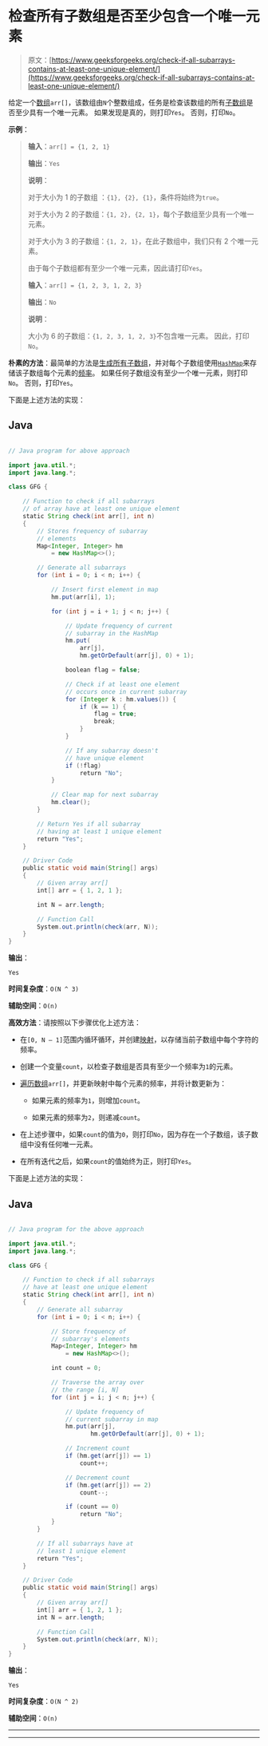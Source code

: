 # 检查所有子数组是否至少包含一个唯一元素

> 原文：[https://www.geeksforgeeks.org/check-if-all-subarrays-contains-at-least-one-unique-element/](https://www.geeksforgeeks.org/check-if-all-subarrays-contains-at-least-one-unique-element/)

给定一个[数组](https://www.geeksforgeeks.org/introduction-to-arrays/)`arr[]`，该数组由`N`个整数组成，任务是检查该数组的所有[子数组](https://www.geeksforgeeks.org/generating-subarrays-using-recursion/)是否至少具有一个唯一元素。 如果发现是真的，则打印`Yes`。 否则，打印`No`。

**示例**：

> **输入**：`arr[] = {1, 2, 1}`
>
> **输出**：`Yes`
>
> **说明**：
>
> 对于大小为 1 的子数组 ：`{1}, {2}, {1}`，条件将始终为`true`。
>
> 对于大小为 2 的子数组：`{1, 2}, {2, 1}`，每个子数组至少具有一个唯一元素。
>
> 对于大小为 3 的子数组：`{1, 2, 1}`，在此子数组中，我们只有 2 个唯一元素。
>
> 由于每个子数组都有至少一个唯一元素，因此请打印`Yes`。
> 
> **输入**：`arr[] = {1, 2, 3, 1, 2, 3}`
>
> **输出**：`No`
>
> **说明**：
>
> 大小为 6 的子数组：`{1, 2, 3, 1, 2, 3}`不包含唯一元素。 因此，打印`No`。

**朴素的方法**：最简单的方法是[生成所有子数组](https://www.geeksforgeeks.org/subarraysubstring-vs-subsequence-and-programs-to-generate-them/)，并对每个子数组使用[`HashMap`](https://www.geeksforgeeks.org/java-util-hashmap-in-java-with-examples/)来存储该子数组每个元素的[频率](https://www.geeksforgeeks.org/counting-frequencies-of-array-elements/)。 如果任何子数组没有至少一个唯一元素，则打印`No`。 否则，打印`Yes`。

下面是上述方法的实现：

## Java

```java

// Java program for above approach 

import java.util.*; 
import java.lang.*; 

class GFG { 

    // Function to check if all subarrays 
    // of array have at least one unique element 
    static String check(int arr[], int n) 
    { 
        // Stores frequency of subarray 
        // elements 
        Map<Integer, Integer> hm 
            = new HashMap<>(); 

        // Generate all subarrays 
        for (int i = 0; i < n; i++) { 

            // Insert first element in map 
            hm.put(arr[i], 1); 

            for (int j = i + 1; j < n; j++) { 

                // Update frequency of current 
                // subarray in the HashMap 
                hm.put( 
                    arr[j], 
                    hm.getOrDefault(arr[j], 0) + 1); 

                boolean flag = false; 

                // Check if at least one element 
                // occurs once in current subarray 
                for (Integer k : hm.values()) { 
                    if (k == 1) { 
                        flag = true; 
                        break; 
                    } 
                } 

                // If any subarray doesn't 
                // have unique element 
                if (!flag) 
                    return "No"; 
            } 

            // Clear map for next subarray 
            hm.clear(); 
        } 

        // Return Yes if all subarray 
        // having at least 1 unique element 
        return "Yes"; 
    } 

    // Driver Code 
    public static void main(String[] args) 
    { 
        // Given array arr[] 
        int[] arr = { 1, 2, 1 }; 

        int N = arr.length; 

        // Function Call 
        System.out.println(check(arr, N)); 
    } 
} 

```

**输出**：

```
Yes

```

**时间复杂度**：`O(N ^ 3)`

**辅助空间**：`O(n)`

**高效方法**：请按照以下步骤优化上述方法：

*   在`[0, N – 1]`范围内循环循环，并创建[映射](http://www.geeksforgeeks.org/map-associative-containers-the-c-standard-template-library-stl/)，以存储当前子数组中每个字符的频率。

*   创建一个变量`count`，以检查子数组是否具有至少一个频率为`1`的元素。

*   [遍历数组](https://www.geeksforgeeks.org/c-program-to-traverse-an-array/)`arr[]`，并更新映射中每个元素的频率，并将计数更新为：

    *   如果元素的频率为`1`，则增加`count`。

    *   如果元素的频率为`2`，则递减`count`。

*   在上述步骤中，如果`count`的值为`0`，则打印`No`，因为存在一个子数组，该子数组中没有任何唯一元素。

*   在所有迭代之后，如果`count`的值始终为正，则打印`Yes`。

下面是上述方法的实现：

## Java

```java

// Java program for the above approach 

import java.util.*; 
import java.lang.*; 

class GFG { 

    // Function to check if all subarrays 
    // have at least one unique element 
    static String check(int arr[], int n) 
    { 
        // Generate all subarray 
        for (int i = 0; i < n; i++) { 

            // Store frequency of 
            // subarray's elements 
            Map<Integer, Integer> hm 
                = new HashMap<>(); 

            int count = 0; 

            // Traverse the array over 
            // the range [i, N] 
            for (int j = i; j < n; j++) { 

                // Update frequency of 
                // current subarray in map 
                hm.put(arr[j], 
                       hm.getOrDefault(arr[j], 0) + 1); 

                // Increment count 
                if (hm.get(arr[j]) == 1) 
                    count++; 

                // Decrement count 
                if (hm.get(arr[j]) == 2) 
                    count--; 

                if (count == 0) 
                    return "No"; 
            } 
        } 

        // If all subarrays have at 
        // least 1 unique element 
        return "Yes"; 
    } 

    // Driver Code 
    public static void main(String[] args) 
    { 
        // Given array arr[] 
        int[] arr = { 1, 2, 1 }; 
        int N = arr.length; 

        // Function Call 
        System.out.println(check(arr, N)); 
    } 
}

```

**输出**：

```
Yes

```

**时间复杂度**：`O(N ^ 2)`

**辅助空间**：`O(n)`



* * *

* * *



